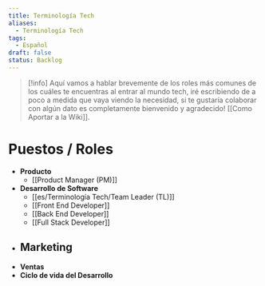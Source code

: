 ```yaml
---
title: Terminología Tech
aliases:
  - Terminología Tech
tags:
  - Español
draft: false
status: Backlog
---
```

> [!info]
> Aquí vamos a hablar brevemente de los roles más comunes de los cuáles te encuentras al entrar al mundo tech, iré escribiendo de a poco a medida que vaya viendo la necesidad, si te gustaría colaborar con algún dato es completamente bienvenido y agradecido! [[Como Aportar a la Wiki]].

# Puestos / Roles

- **Producto**
	- [[Product Manager (PM)]]
- **Desarrollo de Software**
	- [[es/Terminología Tech/Team Leader (TL)]]
	- [[Front End Developer]]
	- [[Back End Developer]]
	- [[Full Stack Developer]]
- **Marketing**
	- 
- **Ventas**
- **Ciclo de vida del Desarrollo**

